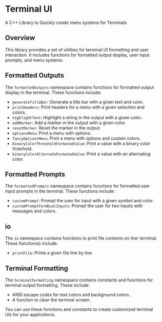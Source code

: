 # Terminal UI

A C++ Library to Quickly create menu systems for Terminals

## Overview

This library provides a set of utilities for terminal UI formatting and user interaction. It includes functions for formatted output display, user input prompts, and menu systems.

## Formatted Outputs

The `formattedOutputs` namespace contains functions for formatted output display in the terminal. These functions include:

* `generateTitleBar`: Generate a title bar with a given text and color.
* `printHeaders`: Print headers for a menu with a given selection and colors.
* `highlightText`: Highlight a string in the output with a given color.
* `addMarker`: Add a marker in the output with a given color.
* `resetMarker`: Reset the marker in the output.
* `optionsMenu`: Print a menu with options.
* `fancyOptionsMenu`: Print a menu with options and custom colors.
* `binaryColorThresholdFormatedValue`: Print a value with a binary color threshold.
* `binaryColorAlternateFormatedValue`: Print a value with an alternating color.

## Formatted Prompts

The `formattedPrompts` namespace contains functions for formatted user input prompts in the terminal. These functions include:

* `customPrompt`: Prompt the user for input with a given symbol and color.
* `customPromptFormDualInputs`: Prompt the user for two inputs with messages and colors.

## io

The `io` namespace contains functions to print file contents on ther terminal. These function(s) include:

* `printFile`: Prints a given file line by line

## Terminal Formatting

The `terminalFormatting` namespace contains constants and functions for terminal output formatting. These include:

* ANSI escape codes for text colors and background colors.
* A function to clear the terminal screen.

You can use these functions and constants to create customized terminal UIs for your applications.